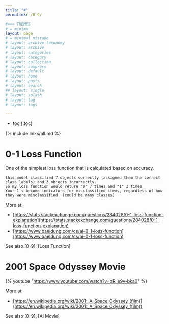```yaml
---
title: "#"
permalink: /0-9/

#=== THEMES
# = minima
layout: page
# = minimal mistake
# layout: archive-taxonomy
# layout: archive
# layout: categories
# layout: category
# layout: collection
# layout: compress
# layout: default
# layout: home
# layout: posts
# layout: search
## layout: single
# layout: splash
# layout: tag
# layout: tags

---
```


* toc
{:toc}

{% include links/all.md %}


# 0-1 Loss Function

 One of the simplest loss function that is calculated based on accuracy.

 ```
this model classified 7 objects correctly (assigned them the correct class labels) and 3 objects incorrectly.
So my loss function would return "0" 7 times and "1" 3 times 
Your 1's become indicators for misclassified items, regardless of how they were misclassified. (could be many classes)
 ```

 More at:
  * [https://stats.stackexchange.com/questions/284028/0-1-loss-function-explanation](https://stats.stackexchange.com/questions/284028/0-1-loss-function-explanation)
  * [https://www.baeldung.com/cs/ai-0-1-loss-function](https://www.baeldung.com/cs/ai-0-1-loss-function)

 See also [0-9], [Loss Function]


# 2001 Space Odyssey Movie

 {% youtube "https://www.youtube.com/watch?v=oR_e9y-bka0" %}

 More at:
  * [https://en.wikipedia.org/wiki/2001:_A_Space_Odyssey_(film)](https://en.wikipedia.org/wiki/2001:_A_Space_Odyssey_(film))

 See also [0-9], [AI Movie]

